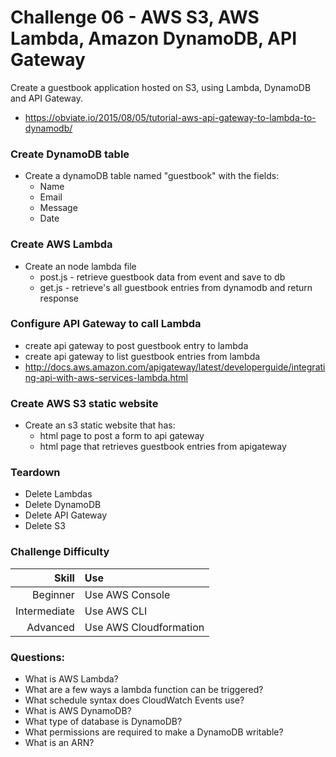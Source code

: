Challenge 06 - AWS S3, AWS Lambda, Amazon DynamoDB, API Gateway
==================

Create a guestbook application hosted on S3, using Lambda, DynamoDB and API Gateway.
* https://obviate.io/2015/08/05/tutorial-aws-api-gateway-to-lambda-to-dynamodb/

### Create DynamoDB table
* Create a dynamoDB table named "guestbook" with the fields:
   * Name
   * Email
   * Message
   * Date

### Create AWS Lambda
* Create an node lambda file 
	* post.js - retrieve guestbook data from event and save to db
	* get.js - retrieve's all guestbook entries from dynamodb and return response

### Configure API Gateway to call Lambda
* create api gateway to post guestbook entry to lambda
* create api gateway to list guestbook entries from lambda
* http://docs.aws.amazon.com/apigateway/latest/developerguide/integrating-api-with-aws-services-lambda.html

### Create AWS S3 static website
* Create an s3 static website that has:
	* html page to post a form to api gateway
	* html page that retrieves guestbook entries from apigateway


### Teardown
* Delete Lambdas
* Delete DynamoDB
* Delete API Gateway
* Delete S3


### Challenge Difficulty 
Skill | Use
---:|:---
Beginner | Use AWS Console
Intermediate | Use AWS CLI
Advanced | Use AWS Cloudformation

### Questions:

* What is AWS Lambda?
* What are a few ways a lambda function can be triggered?
* What schedule syntax does CloudWatch Events use?
* What is AWS DynamoDB?
* What type of database is DynamoDB?
* What permissions are required to make a DynamoDB writable?
* What is an ARN?






